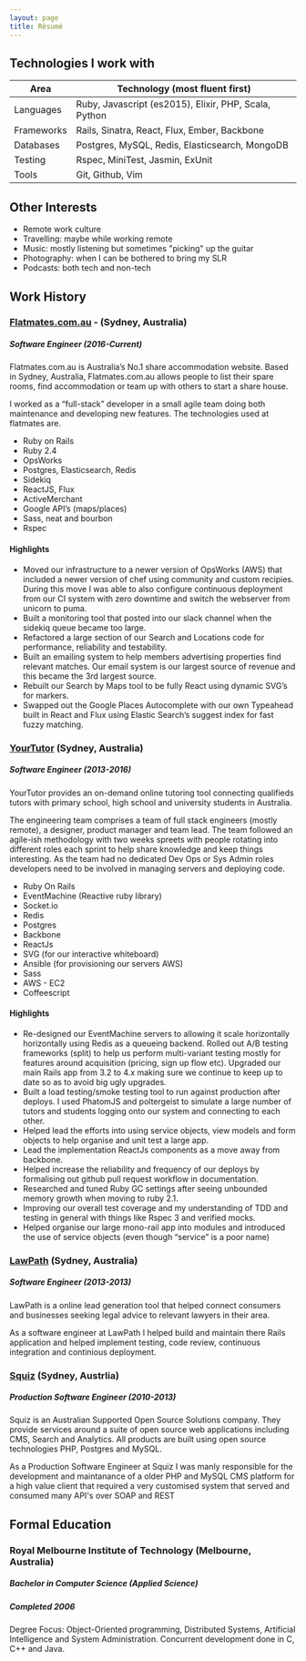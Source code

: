 ```yaml
---
layout: page
title: Résumé
---
```


## Technologies I work with #

| Area       | Technology (most fluent first)                        |
| ---------- | ----------------------------------------------------- |
| Languages  | Ruby, Javascript (es2015), Elixir, PHP, Scala, Python |
| Frameworks | Rails, Sinatra, React, Flux, Ember, Backbone          |
| Databases  | Postgres, MySQL, Redis, Elasticsearch, MongoDB        |
| Testing    | Rspec, MiniTest, Jasmin, ExUnit                       |
| Tools      | Git, Github, Vim                                      |

## Other Interests
- Remote work culture
- Travelling: maybe while working remote
- Music: mostly listening but sometimes "picking" up the guitar
- Photography: when I can be bothered to bring my SLR
- Podcasts: both tech and non-tech

## Work History

### [Flatmates.com.au](https://flatmates.com.au) - (Sydney, Australia)

##### Software Engineer (2016-Current)

Flatmates.com.au is Australia’s No.1 share accommodation website. Based in Sydney, Australia, Flatmates.com.au allows people to list their spare rooms, find accommodation or team up with others to start a share house.

I worked as a “full-stack” developer in a small agile team doing both maintenance and developing new features. The technologies used at flatmates are.

 - Ruby on Rails
 - Ruby 2.4
 - OpsWorks
 - Postgres, Elasticsearch, Redis
 - Sidekiq
 - ReactJS, Flux
 - ActiveMerchant
 - Google API’s (maps/places)
 - Sass, neat and bourbon
 - Rspec

#### Highlights

 - Moved our infrastructure to a newer version of OpsWorks (AWS) that included a newer version of chef using community and custom recipies. During this move I was able to also configure continuous deployment from our CI system with zero downtime and switch the webserver from unicorn to puma.
 - Built a monitoring tool that posted into our slack channel when the sidekiq queue became too large.
 - Refactored a large section of our Search and Locations code for performance, reliability and testability.
 - Built an emailing system to help members advertising properties find relevant matches. Our email system is our largest source of revenue and this became the 3rd largest source.
 - Rebuilt our Search by Maps tool to be fully React using dynamic SVG’s for markers.
 - Swapped out the Google Places Autocomplete with our own Typeahead built in React and Flux using Elastic Search’s suggest index for fast fuzzy matching.

### [YourTutor](http://yourtutor.com.au) (Sydney, Australia)

##### Software Engineer (2013-2016)

YourTutor provides an on-demand online tutoring tool connecting qualifieds tutors with primary school, high school and university students in Australia.

The engineering team comprises a team of full stack engineers (mostly remote), a designer, product manager and team lead. The team followed an agile-ish methodology with two weeks spreets with people rotating into different roles each sprint to help share knowledge and keep things interesting. As the team had no dedicated Dev Ops or Sys Admin roles developers need to be involved in managing servers and deploying code.

- Ruby On Rails
- EventMachine (Reactive ruby library)
- Socket.io
- Redis
- Postgres
- Backbone
- ReactJs
- SVG (for our interactive whiteboard)
- Ansible (for provisioning our servers AWS)
- Sass
- AWS - EC2
- Coffeescript

#### Highlights

- Re-designed our EventMachine servers to allowing it scale horizontally horizontally using Redis as a queueing backend.
Rolled out A/B testing frameworks (split) to help us perform multi-variant testing mostly for features around acquisition (pricing, sign up flow etc).
Upgraded our main Rails app from 3.2 to 4.x making sure we continue to keep up to date so as to avoid big ugly upgrades.
- Built a load testing/smoke testing tool to run against production after deploys. I used PhatomJS and poltergeist to simulate a large number of tutors and students logging onto our system and connecting to each other.
- Helped lead the efforts into using service objects, view models and form objects to help organise and unit test a large app.
- Lead the implementation ReactJs components as a move away from backbone.
- Helped increase the reliability and frequency of our deploys by formalising out github pull request workflow in documentation.
- Researched and tuned Ruby GC settings after seeing unbounded memory growth when moving to ruby 2.1.
- Improving our overall test coverage and my understanding of TDD and testing in general with things like Rspec 3 and verified mocks.
- Helped organise our large mono-rail app into modules and introduced the use of service objects (even though “service” is a poor name)

### [LawPath](http://lawpath.com.au) (Sydney, Australia)

##### Software Engineer (2013-2013)

LawPath is a online lead generation tool that helped connect consumers and businesses seeking legal advice to relevant lawyers in their area.

As a software engineer at LawPath I helped build and maintain there Rails application and helped implement testing, code review, continuous integration and continious deployment.

### [Squiz](http://squiz.com.au) (Sydney, Austrlia)

##### Production Software Engineer (2010-2013)

Squiz is an Australian Supported Open Source Solutions company. They provide services around a suite of open source web applications including CMS, Search and Analytics. All products are built using open source technologies PHP, Postgres and MySQL.

As a Production Software Engineer at Squiz I was manly responsible for the development and maintanance of a older PHP and MySQL CMS platform for a high value client that required a very customised system that served and consumed many API's over SOAP and REST

## Formal Education

### Royal Melbourne Institute of Technology (Melbourne, Australia)

##### Bachelor in Computer Science (Applied Science)

##### Completed 2006

Degree Focus: Object-Oriented programming, Distributed Systems, Artificial Intelligence and System Administration. Concurrent development done in C, C++ and Java.
